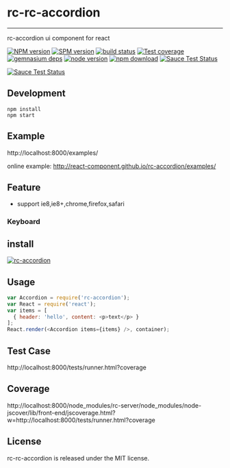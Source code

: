 # rc-rc-accordion
---

rc-accordion ui component for react

[![NPM version][npm-image]][npm-url]
[![SPM version](http://spmjs.io/badge/rc-rc-accordion)](http://spmjs.io/package/rc-rc-accordion)
[![build status][travis-image]][travis-url]
[![Test coverage][coveralls-image]][coveralls-url]
[![gemnasium deps][gemnasium-image]][gemnasium-url]
[![node version][node-image]][node-url]
[![npm download][download-image]][download-url]
[![Sauce Test Status](https://saucelabs.com/buildstatus/rc-rc-accordion)](https://saucelabs.com/u/rc-rc-accordion)

[![Sauce Test Status](https://saucelabs.com/browser-matrix/rc-rc-accordion.svg)](https://saucelabs.com/u/rc-rc-accordion)

[npm-image]: http://img.shields.io/npm/v/rc-rc-accordion.svg?style=flat-square
[npm-url]: http://npmjs.org/package/rc-rc-accordion
[travis-image]: https://img.shields.io/travis/react-component/rc-accordion.svg?style=flat-square
[travis-url]: https://travis-ci.org/react-component/rc-accordion
[coveralls-image]: https://img.shields.io/coveralls/react-component/rc-accordion.svg?style=flat-square
[coveralls-url]: https://coveralls.io/r/react-component/rc-accordion?branch=master
[gemnasium-image]: http://img.shields.io/gemnasium/react-component/rc-accordion.svg?style=flat-square
[gemnasium-url]: https://gemnasium.com/react-component/rc-accordion
[node-image]: https://img.shields.io/badge/node.js-%3E=_0.10-green.svg?style=flat-square
[node-url]: http://nodejs.org/download/
[download-image]: https://img.shields.io/npm/dm/rc-rc-accordion.svg?style=flat-square
[download-url]: https://npmjs.org/package/rc-rc-accordion

## Development

```
npm install
npm start
```

## Example

http://localhost:8000/examples/

online example: http://react-component.github.io/rc-accordion/examples/


## Feature

* support ie8,ie8+,chrome,firefox,safari

### Keyboard



## install

[![rc-accordion](https://nodei.co/npm/rc-accordion.png)](https://npmjs.org/package/rc-accordion)

## Usage

```js
var Accordion = require('rc-accordion');
var React = require('react');
var items = [
  { header: 'hello', content: <p>text</p> }
];
React.render(<Accordion items={items} />, container);
```

## Test Case

http://localhost:8000/tests/runner.html?coverage

## Coverage

http://localhost:8000/node_modules/rc-server/node_modules/node-jscover/lib/front-end/jscoverage.html?w=http://localhost:8000/tests/runner.html?coverage

## License

rc-rc-accordion is released under the MIT license.
